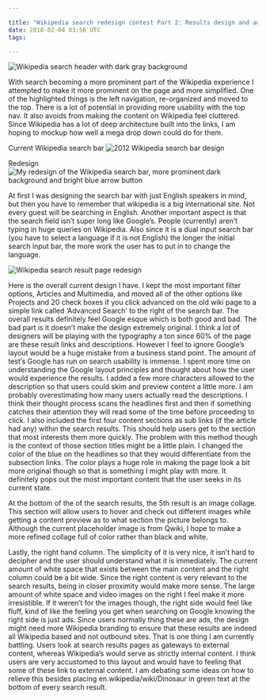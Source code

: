 ```yaml
---

title: "Wikipedia search redesign contest Part 2: Results design and adjustments"
date: 2018-02-04 03:56 UTC
tags: 

---
```


![Wikipedia search header with dark gray background](https://lh4.googleusercontent.com/-2QqYb7UUrhs/TjcSudlQFfI/AAAAAAAAAds/yHmxfPM0qPo/s560/wikiTeaser.jpg)

With search becoming a more prominent part of the Wikipedia experience I attempted to make it more prominent on the page and more simplified. One of the highlighted things is the left navigation, re-organized and moved to the top. There is a lot of potential in providing more usability with the top nav. It also avoids from making the content on Wikipedia feel cluttered. Since Wikipedia has a lot of deep architecture built into the links, I am hoping to mockup how well a mega drop down could do for them.

Current Wikipedia search bar 
![2012 Wikipedia search bar design](https://lh4.googleusercontent.com/-CX9f2xuPreo/Tjca-hlmhgI/AAAAAAAAAd8/UtoznbjxNn0/s560/wikiSearchBarOld.jpg)

Redesign
![My redesign of the Wikipedia search bar, more prominent dark background and bright blue arrow button](https://lh5.googleusercontent.com/-JeJ6B7mAnoQ/TjcY4ymZ5eI/AAAAAAAAAd0/su0ZmsE3gj0/s560/wikipediaSearchBar.jpg)

At first I was designing the search bar with just English speakers in mind, but then you have to remember that wikipedia is a big international site. Not every guest will be searching in English. Another important aspect is that the search field isn’t super long like Google’s. People (currently) aren’t typing in huge queries on Wikipedia. Also since it is a dual input search bar (you have to select a language if it is not English) the longer the initial search input bar, the more work the user has to put in to change the language.

![Wikipedia search result page redesign](https://lh4.googleusercontent.com/-m9hAl21tJhU/TjcdzQfUvdI/AAAAAAAAAeE/rg-6ooocGow/s720/wiki2ndDraftFull.jpg)

Here is the overall current design I have. I kept the most important filter options, Articles and Multimedia, and moved all of the other options like Projects and 20 check boxes if you click advanced on the old wiki page to a simple link called ‘Advanced Search’ to the right of the search bar. The overall results definitely feel Google esque which is both good and bad. The bad part is it doesn’t make the design extremely original. I think a lot of designers will be playing with the typography a ton since 60% of the page are these result links and descriptions. However I feel to ignore Google’s layout would be a huge mistake from a business stand point. The amount of test’s Google has run on search usability is immense. I spent more time on understanding the Google layout principles and thought about how the user would experience the results. I added a few more characters allowed to the description so that users could skim and preview content a little more. I am probably overestimating how many users actually read the descriptions. I think their thought process scans the headlines first and then if something catches their attention they will read some of the time before proceeding to click. I also included the first four content sections as sub links (if the article had any) within the search results. This should help users get to the section that most interests them more quickly. The problem with this method though is the context of those section titles might be a little plain. I changed the color of the blue on the headlines so that they would differentiate from the subsection links. The color plays a huge role in making the page look a bit more original though so that is something I might play with more. It definitely pops out the most important content that the user seeks in its current state.

At the bottom of the of the search results, the 5th result is an image collage. This section will allow users to hover and check out different images while getting a content preview as to what section the picture belongs to. Although the current placeholder image is from Qwiki, I hope to make a more refined collage full of color rather than black and white.

Lastly, the right hand column. The simplicity of it is very nice, it isn’t hard to decipher and the user should understand what it is immediately. The current amount of white space that exists between the main content and the right column could be a bit wide. Since the right content is very relevant to the search results, being in closer proximity would make more sense. The large amount of white space and video images on the right I feel make it more irresistible. If it weren’t for the images though, the right side would feel like fluff, kind of like the feeling you get when searching on Google knowing the right side is just ads. Since users normally thing these are ads, the design might need more Wikipedia branding to ensure that these results are indeed all Wikipedia based and not outbound sites. That is one thing I am currently battling. Users look at search results pages as gateways to external content, whereas Wikipedia’s would serve as strictly internal content. I think users are very accustomed to this layout and would have to feeling that some of these link to external content. I am debating some ideas on how to relieve this besides placing en.wikipedia/wiki/Dinosaur in green text at the bottom of every search result.